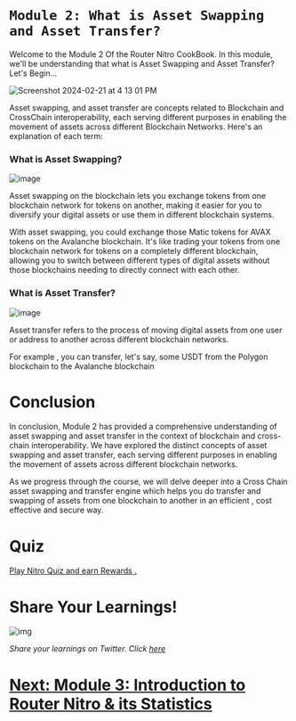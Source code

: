 # `Module 2: What is Asset Swapping and Asset Transfer?`

Welcome to the Module 2 Of the Router Nitro CookBook. In this module, we'll be understanding that what is Asset Swapping and Asset Transfer? Let's Begin...

![Screenshot 2024-02-21 at 4 13 01 PM](https://github.com/router-resources/Router-Nitro-CookBook/assets/124175970/99a5a476-f335-4fb3-ab67-71e4a993ef05)

Asset swapping, and asset transfer are concepts related to Blockchain and CrossChain interoperability, each serving different purposes in enabling the movement of assets across different Blockchain Networks. Here's an explanation of each term:

### What is Asset Swapping?

![image](https://github.com/router-resources/Router-Nitro-CookBook/assets/124175970/bd28017a-ecaf-44bd-b61a-d6484d898646)

Asset swapping on the blockchain lets you exchange tokens from one blockchain network for tokens on another, making it easier for you to diversify your digital assets or use them in different blockchain systems.

With asset swapping, you could exchange those Matic tokens for AVAX tokens on the Avalanche blockchain. It's like trading your tokens from one blockchain network for tokens on a completely different blockchain, allowing you to switch between different types of digital assets without those blockchains needing to directly connect with each other.

### What is Asset Transfer?

![image](https://github.com/router-resources/Router-Nitro-CookBook/assets/124175970/0f3dfb45-19c8-45fc-94e5-28df11e712b3)

Asset transfer refers to the process of moving digital assets from one user or address to another across different blockchain networks.

For example , you can transfer, let's say, some USDT from the Polygon blockchain to the Avalanche blockchain

# Conclusion

In conclusion, Module 2 has provided a comprehensive understanding of asset swapping and asset transfer in the context of blockchain and cross-chain interoperability. We have explored the distinct concepts of asset swapping and asset transfer, each serving different purposes in enabling the movement of assets across different blockchain networks.

As we progress through the course, we will delve deeper into a Cross Chain asset swapping and transfer engine which helps you do transfer and swapping of assets from one blockchain to another in an efficient , cost effective and secure way.

# Quiz 

[Play Nitro Quiz and earn Rewards .](https://router-nitro-quiz.vercel.app/page2)


# Share Your Learnings!

![img](https://github.com/router-resources/Router-Nitro-CookBook/assets/124175970/23258532-0dfa-407e-b695-2ed2eb39d1bc)


*Share your learnings on Twitter. Click [here](https://clicktotweet.com/l0j5n)* 

# [Next: Module 3: Introduction to Router Nitro & its Statistics ](Module3.md)
